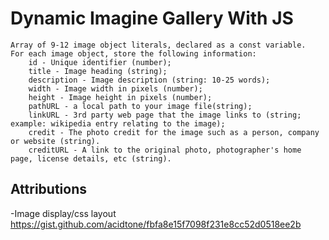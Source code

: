 # Dynamic Imagine Gallery With JS

 
    Array of 9-12 image object literals, declared as a const variable.
    For each image object, store the following information:
        id - Unique identifier (number);
        title - Image heading (string);
        description - Image description (string: 10-25 words);
        width - Image width in pixels (number);
        height - Image height in pixels (number);
        pathURL - a local path to your image file(string);
        linkURL - 3rd party web page that the image links to (string; example: wikipedia entry relating to the image);
        credit - The photo credit for the image such as a person, company or website (string).
        creditURL - A link to the original photo, photographer's home page, license details, etc (string).






## Attributions
-Image display/css layout
 https://gist.github.com/acidtone/fbfa8e15f7098f231e8cc52d0518ee2b

